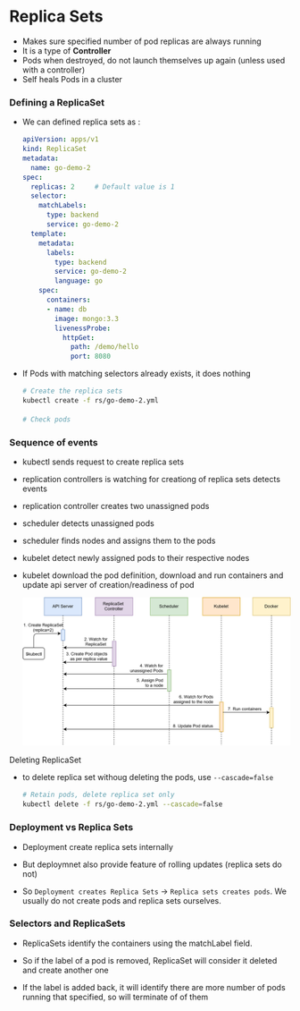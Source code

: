 # Replica Sets

- Makes sure specified number of pod replicas are always running
- It is a type of **Controller**
- Pods when destroyed, do not launch  themselves up again (unless used with a controller)
- Self heals Pods in a cluster



### Defining a ReplicaSet

- We can defined replica sets as : 

  ```yaml
  apiVersion: apps/v1
  kind: ReplicaSet
  metadata:
    name: go-demo-2
  spec:
    replicas: 2     # Default value is 1
    selector:
      matchLabels:
        type: backend
        service: go-demo-2
    template:
      metadata:
        labels:
          type: backend
          service: go-demo-2
          language: go
      spec:
        containers:
        - name: db
          image: mongo:3.3
          livenessProbe:
            httpGet:
              path: /demo/hello
              port: 8080
  ```

- If Pods with matching selectors already exists, it does nothing

  ```bash
  # Create the replica sets
  kubectl create -f rs/go-demo-2.yml
  
  # Check pods
  ```



### Sequence of events

- kubectl sends request to create replica sets

- replication controllers is watching for creationg of replica sets detects events

- replication controller creates two unassigned pods

- scheduler detects unassigned pods

- scheduler finds nodes and assigns them to the pods

- kubelet detect newly assigned pods to their respective nodes

- kubelet download the  pod definition, download and run containers and update api server of creation/readiness of pod

  <img src="./images/replica-creation-steps.png" alt="replica-creation-steps" style="zoom:50%;" />

Deleting ReplicaSet

- to delete replica set withoug deleting the pods, use `--cascade=false`

  ```bash
  # Retain pods, delete replica set only
  kubectl delete -f rs/go-demo-2.yml --cascade=false
  ```

  

### Deployment vs Replica Sets

- Deployment create replica sets internally
- But deploymnet also provide feature of rolling updates (replica sets do not)

- So `Deployment creates Replica Sets` -> `Replica sets creates pods`. We usually do not create pods and replica sets ourselves.



### Selectors and ReplicaSets

- ReplicaSets identify the containers using the matchLabel field.

- So if the label of a pod is removed, ReplicaSet will consider it deleted and create another one 

- If the label is added back, it will identify there are more number of pods running that specified, so will terminate of of them

  



